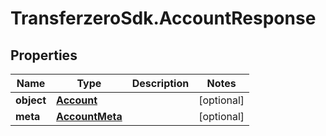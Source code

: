 # TransferzeroSdk.AccountResponse

## Properties

Name | Type | Description | Notes
------------ | ------------- | ------------- | -------------
**object** | [**Account**](Account.md) |  | [optional] 
**meta** | [**AccountMeta**](AccountMeta.md) |  | [optional] 


